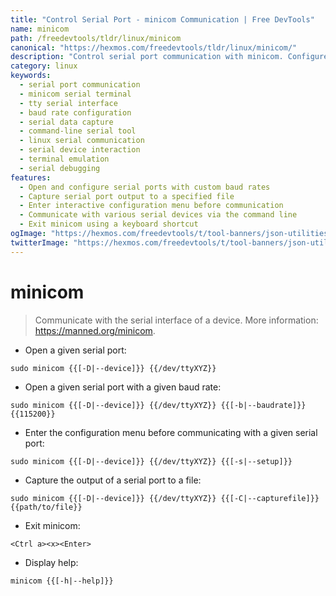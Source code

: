 ```yaml
---
title: "Control Serial Port - minicom Communication | Free DevTools"
name: minicom
path: /freedevtools/tldr/linux/minicom
canonical: "https://hexmos.com/freedevtools/tldr/linux/minicom/"
description: "Control serial port communication with minicom. Configure baud rates, capture output, and interact with serial devices. Free online tool, no registration required."
category: linux
keywords:
  - serial port communication
  - minicom serial terminal
  - tty serial interface
  - baud rate configuration
  - serial data capture
  - command-line serial tool
  - linux serial communication
  - serial device interaction
  - terminal emulation
  - serial debugging
features:
  - Open and configure serial ports with custom baud rates
  - Capture serial port output to a specified file
  - Enter interactive configuration menu before communication
  - Communicate with various serial devices via the command line
  - Exit minicom using a keyboard shortcut
ogImage: "https://hexmos.com/freedevtools/t/tool-banners/json-utilities-banner.png"
twitterImage: "https://hexmos.com/freedevtools/t/tool-banners/json-utilities-banner.png"
---
```


# minicom

> Communicate with the serial interface of a device.
> More information: <https://manned.org/minicom>.

- Open a given serial port:

`sudo minicom {{[-D|--device]}} {{/dev/ttyXYZ}}`

- Open a given serial port with a given baud rate:

`sudo minicom {{[-D|--device]}} {{/dev/ttyXYZ}} {{[-b|--baudrate]}} {{115200}}`

- Enter the configuration menu before communicating with a given serial port:

`sudo minicom {{[-D|--device]}} {{/dev/ttyXYZ}} {{[-s|--setup]}}`

- Capture the output of a serial port to a file:

`sudo minicom {{[-D|--device]}} {{/dev/ttyXYZ}} {{[-C|--capturefile]}} {{path/to/file}}`

- Exit minicom:

`<Ctrl a><x><Enter>`

- Display help:

`minicom {{[-h|--help]}}`

